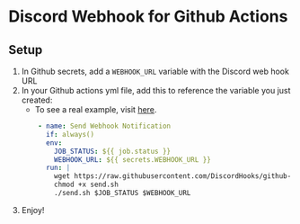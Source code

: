 # Discord Webhook for Github Actions
## Setup
1. In Github secrets, add a `WEBHOOK_URL` variable with the Discord web hook URL
1. In your Github actions yml file, add this to reference the variable you just created:
    - To see a real example, visit [here](https://github.com/unthreaded/git-hooks/blob/b77767d81bc979af69902c5fe75cc625476cc6b0/.github/workflows/build.yml). 
    ```yaml
        - name: Send Webhook Notification
          if: always()
          env:
            JOB_STATUS: ${{ job.status }}
            WEBHOOK_URL: ${{ secrets.WEBHOOK_URL }}
          run: |
            wget https://raw.githubusercontent.com/DiscordHooks/github-actions-discord-webhook/master/send.sh
            chmod +x send.sh
            ./send.sh $JOB_STATUS $WEBHOOK_URL
    ```
1. Enjoy!